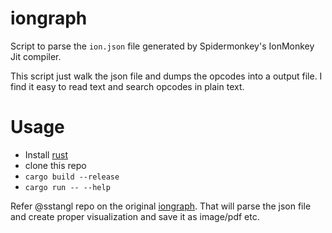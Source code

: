 # iongraph

Script to parse the `ion.json` file generated by Spidermonkey's IonMonkey Jit compiler. 

This script just walk the json file and dumps the opcodes into a output file. I find it easy to read text and search opcodes in plain text.

# Usage 

* Install [rust](https://www.rust-lang.org/tools/install)
* clone this repo 
* `cargo build --release`
* `cargo run -- --help`


Refer @sstangl repo on the original [iongraph](https://github.com/sstangl/iongraph). That will parse the json file and create proper visualization and save it as image/pdf etc. 


